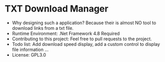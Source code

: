 # TXT Download Manager

- Why designing such a application?
Because their is almost NO tool to download links from a txt file.
- Runtime Environment:
.Net Framework 4.8 Required
- Contributing to this project:
Feel free to pull requests to the project.
- Todo list:
Add download speed display, add a custom control to display file information ...
- License:
GPL3.0